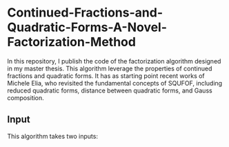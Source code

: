 # Continued-Fractions-and-Quadratic-Forms-A-Novel-Factorization-Method
In this repository, I publish the code of the factorization algorithm designed in my master thesis. 
This algorithm leverage the properties of continued fractions and quadratic forms.
It has as starting point recent works of Michele Elia, who revisited the fundamental concepts of SQUFOF, including reduced quadratic forms, distance between quadratic forms, and Gauss composition.
## Input
This algorithm takes two inputs:
